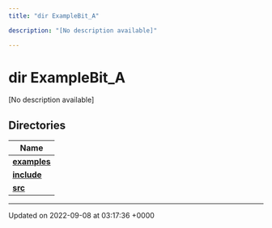 ```yaml
---
title: "dir ExampleBit_A"

description: "[No description available]"

---
```


# dir ExampleBit_A

[No description available]

## Directories

| Name           |
| -------------- |
| **[examples](/documentation/code/files/dir_73419aae21f2790e2a34b6020470874c/#dir-examples)**  |
| **[include](/documentation/code/files/dir_423d22a8cf975e1790dba4f1c193fb44/#dir-include)**  |
| **[src](/documentation/code/files/dir_6c1cc9801ff9c991c4ce5d73ed166b87/#dir-src)**  |






-------------------------------

Updated on 2022-09-08 at 03:17:36 +0000
